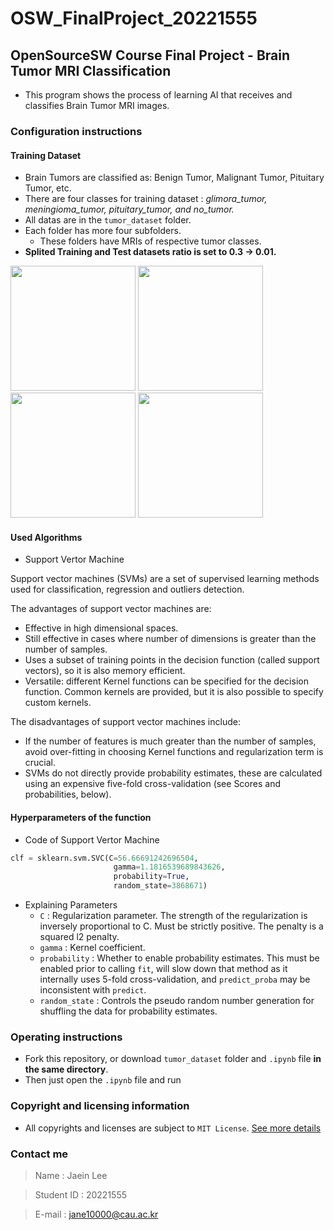 # OSW_FinalProject_20221555
## OpenSourceSW Course Final Project - Brain Tumor MRI Classification
* This program shows the process of learning AI that receives and classifies Brain Tumor MRI images.
### Configuration instructions
#### Training Dataset
* Brain Tumors are classified as: Benign Tumor, Malignant Tumor, Pituitary Tumor, etc.
* There are four classes for training dataset : _glimora_tumor, meningioma_tumor, pituitary_tumor, and no_tumor._
* All datas are in the `tumor_dataset` folder.
* Each folder has more four subfolders.
  * These folders have MRIs of respective tumor classes.
* **Splited Training and Test datasets ratio is set to 0.3 -> 0.01.** 

<left><img src="https://user-images.githubusercontent.com/115198461/208063269-acc76837-3b9f-4dd1-bea7-569d36010f82.jpg" width=200 height=200> 
<img src="https://user-images.githubusercontent.com/115198461/208063306-bc1f2c0b-9d44-4492-80be-e30179872455.jpg" width=200 height=200> 
<img src="https://user-images.githubusercontent.com/115198461/208063366-48474eb8-25f8-494b-9cbb-45f1e61b6a25.jpg" width=200 height=200> 
<img src="https://user-images.githubusercontent.com/115198461/208063340-37b5a445-2151-4e51-9b98-588c515d5b9f.jpg" width=200 height=200> </left>
  
#### Used Algorithms
* Support Vertor Machine

Support vector machines (SVMs) are a set of supervised learning methods used for classification, regression and outliers detection.

The advantages of support vector machines are:
* Effective in high dimensional spaces.
* Still effective in cases where number of dimensions is greater than the number of samples.
* Uses a subset of training points in the decision function (called support vectors), so it is also memory efficient.
* Versatile: different Kernel functions can be specified for the decision function. Common kernels are provided, but it is also possible to specify custom kernels.

The disadvantages of support vector machines include:
* If the number of features is much greater than the number of samples, avoid over-fitting in choosing Kernel functions and regularization term is crucial.
* SVMs do not directly provide probability estimates, these are calculated using an expensive five-fold cross-validation (see Scores and probabilities, below).

  
#### Hyperparameters of the function
* Code of Support Vertor Machine 
```Python
clf = sklearn.svm.SVC(C=56.66691242696504,
                       gamma=1.1816539689843626,
                       probability=True,
                       random_state=3868671)
```
* Explaining Parameters
  - `C` : Regularization parameter. The strength of the regularization is inversely proportional to C. Must be strictly positive. The penalty is a squared l2 penalty.
  - `gamma` : Kernel coefficient.
  - `probability` : Whether to enable probability estimates. This must be enabled prior to calling `fit`, will slow down that method as it internally uses 5-fold cross-validation, and `predict_proba` may be inconsistent with `predict`.
  - `random_state` : Controls the pseudo random number generation for shuffling the data for probability estimates.

### Operating instructions
* Fork this repository, or download `tumor_dataset` folder and `.ipynb` file **in the same directory**.
* Then just open the `.ipynb` file and run
### Copyright and licensing information
* All copyrights and licenses are subject to `MIT License`.
[See more details](https://github.com/Gamejoongsa/OSW_FinalProject_20221555/blob/master/LICENSE)
### Contact me
> Name : Jaein Lee

> Student ID : 20221555

> E-mail : jane10000@cau.ac.kr
